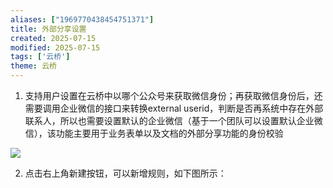 ```yaml
---
aliases: ["1969770438454751371"]
title: 外部分享设置
created: 2025-07-15
modified: 2025-07-15
tags: ['云桥']
theme: 云桥
---
```


1. 支持用户设置在云桥中以哪个公众号来获取微信身份；再获取微信身份后，还需要调用企业微信的接口来转换external userid，判断是否再系统中存在外部联系人，所以也需要设置默认的企业微信（基于一个团队可以设置默认企业微信），该功能主要用于业务表单以及文档的外部分享功能的身份校验

![](https://myhelpdoc.oss-cn-heyuan.aliyuncs.com/mdimages/a7fd59377d83973fe8424b16d5e990d0.jpg)

2. 点击右上角新建按钮，可以新增规则，如下图所示：

